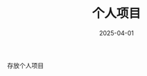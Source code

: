 ﻿---
title: "个人项目"
description: "个人项目"
date: 2025-04-01
weight: 1
slug: "project-dic"
categories:
    - Project
---

存放个人项目